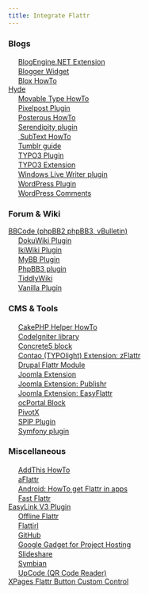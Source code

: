 ```yaml
---
title: Integrate Flattr
---
```


### Blogs
<img src="http://www.dotnetblogengine.net/themes/arthemia/images/favicon.ico" width="16" height="16">&nbsp;[BlogEngine.NET Extension](http://blog.geniali.ch/?tag=/GEBEEFlattr )   
<img src="http://www.blogger.com/favicon.ico" width="16" height="16">&nbsp;[Blogger Widget](http://tools.flattr.net/blogger)   
<img src="http://blox.pl/images/favicon.ico" width="16" height="16">&nbsp;[Blox HowTo](http://rozie.blox.pl/strony/flattrwidgetonbloxhowto.html )   
[Hyde](https://github.com/melpomene/Flattr-auto-submit-for-Hyde)   
<img src="http://www.movabletype.org/favicon.ico" width="16" height="16">&nbsp;[Movable Type HowTo](http://www.theofel.de/archives/2010/06/howto-using-flattr-with-movable-type.html)   
<img src="http://www.pixelpost.org/favicon.ico" width="16" height="16">&nbsp;[Pixelpost Plugin](http://www.pixelpost.org/extend/addons/flattrpost/)   
<img src="http://posterous.com/images/favicon.png" width="16" height="16">&nbsp;[Posterous HowTo](http://www.lioman.de/add-flattr-to-posterous/)   
<img src="http://www.s9y.org/tpl/default/favicon.png" width="16" height="16">&nbsp;[Serendipity plugin](http://blog.s9y.org/archives/218-Flattr-Plugin.html )   
<img src="http://subtextproject.com/Themes/Subtext/Icon.ico" width="16" height="16">&nbsp;[ SubText HowTo ](http://der-albert.com/archive/2010/08/02/ein-subtext-blog-mit-flattr-button.aspx )   
<img src="http://www.tumblr.com/favicon.ico" width="16" height="16">&nbsp;[Tumblr guide](http://manuelgrabowski.de/2012/01/03/add-an-individual-flattr-button-to-your-tumblr-posts/)   
<img src="http://typo3.org/favicon.ico" width="16" height="16">&nbsp;[TYPO3 Plugin](http://typo3.org/extensions/repository/view/flattrbtn/current/ )   
<img src="http://typo3.org/favicon.ico" width="16" height="16">&nbsp;[TYPO3 Extension](http://typo3.org/extensions/repository/view/cap_flattr_news/current )   
<img src="http://explore.live.com/favicon.ico" width="16" height="16">&nbsp;[Windows Live Writer plugin](http://www.live-writer.net/2010/07/07/insert-flattr-button/ )   
<img src="https://secure.gravatar.com/blavatar/4e21d703d81809d215ceaabbf07efbc6?s=16" width="16" height="16">&nbsp;[WordPress Plugin](http://wordpress.org/extend/plugins/flattr/)   
<img src="https://secure.gravatar.com/blavatar/4e21d703d81809d215ceaabbf07efbc6?s=16" width="16" height="16">&nbsp;[WordPress Comments](https://wordpress.org/extend/plugins/flattrcomments/ )   

### Forum & Wiki
[BBCode (phpBB2 phpBB3, vBulletin)](http://nicolas-gramlich.blogspot.dev/2010/05/using-flattr-in-forum-board-signature.html)   
<img src="http://www.dokuwiki.org/lib/tpl/default/images/favicon.ico" width="16" height="16">&nbsp;[DokuWiki Plugin](http://foosel.org/snippets/dokuwiki/flattr)   
<img src="http://ikiwiki.info/favicon.ico" width="16" height="16">&nbsp;[IkiWiki Plugin](http://ikiwiki.info/plugins/contrib/flattr/)   
<img src="http://www.mybb.com/favicon.ico" width="16" height="16">&nbsp;[MyBB Plugin](http://mods.mybb.com/view/flattr-button)   
<img src="http://www.phpbb.com/favicon.ico" width="16" height="16">&nbsp;[PhpBB3 plugin](http://wyrihaximus.net/projects/phpbb3/flattr-mod/ )   
<img src="http://www.tiddlywiki.com/favicon.ico" width="16" height="16">&nbsp;[TiddlyWiki](http://blog.ssokolow.com/archives/2011/10/16/floating-flattr-buttons-in-tiddlywiki/)   
<img src="http://vanillaforums.org/themes/vforg/design/favicon.png" width="16" height="16">&nbsp;[Vanilla Plugin](http://vanillaforums.org/addon/flattr-plugin)   

### CMS & Tools
<img src="http://cakephp.org/favicon.ico" width="16" height="16">&nbsp;[CakePHP Helper HowTo](http://www.dereuromark.de/2010/12/20/flattr-cakephp-1-3-helper/)   
<img src="http://codeigniter.com/favicon.ico" width="16" height="16">&nbsp;[CodeIgniter library](http://www.webrevised.dev/12-codeigniter-flattr-library/ )   
<img src="http://www.concrete5.org/files/4212/3905/1110/favicon.gif" width="16" height="16">&nbsp;[Concrete5 block](https://github.com/gaetronik/Concrete-5-Flattr)   
<img src="http://www.contao.org/favicon.ico" width="16" height="16">&nbsp;[Contao (TYPOlight) Extension: zFlattr](http://www.contao.org/extension-list/view/zflattr.10000006.en.html)   
<img src="http://drupal.org/favicon.ico" width="16" height="16">&nbsp;[Drupal Flattr Module](http://drupal.org/project/Flattr)   
<img src="http://www.joomla.org/favicon.ico" width="16" height="16">&nbsp;[Joomla Extension](http://extensions.joomla.org/extensions/social-web/social-auto-publish/12364)   
<img src="http://www.joomla.org/favicon.ico" width="16" height="16">&nbsp;[Joomla Extension: Publishr](http://extensions.joomla.org/extensions/social-web/republish/13747)   
<img src="http://www.joomla.org/favicon.ico" width="16" height="16">&nbsp;[Joomla Extension: EasyFlattr](http://extensions.joomla.org/extensions/social-web/social-auto-publish/17427)   
<img src="http://ocportal.com/themes/default/images/favicon.ico" width="16" height="16">&nbsp;[ocPortal Block](http://ocportal.com/site/downloads/entry/add-onsmodifications/version_50/third_party_integration/flattr_blocks.htm)   
<img src="http://pivotx.net/favicon.ico" width="16" height="16">&nbsp;[PivotX](http://reaktanz.de/blog/?e=122)   
<img src="http://www.spip.net/favicon.ico" width="16" height="16">&nbsp;[SPIP Plugin](http://zzz.rezo.net/Flattr-Plugin-for-SPIP.html )   
<img src="http://www.symfony-project.org/favicon.ico" width="16" height="16">&nbsp;[Symfony plugin](http://vvv.tobiassjosten.net/symfony/symfony-plugin-for-flattr )   

### Miscellaneous
<img src="http://www.addthis.com/favicon.ico" width="16" height="16">&nbsp;[AddThis HowTo](http://tools.flattr.net/addthis)   
<img src="http://aflattr.com/favicon.ico" width="16" height="16">&nbsp;[aFlattr](http://aflattr.com/ )   
<img src="http://www.android.com/favicon.ico" width="16" height="16">&nbsp;[Android: HowTo get Flattr in apps](http://www.dafer45.com/android/for_developers/including_a_flattr_button_in_an_application.html )   
<img src="https://www.google.com/images/icons/product/chrome-16.png" width="16" height="16">&nbsp;[Fast Flattr](https://chrome.google.com/webstore/detail/opjnhfkbdoopgfbefgbdkpjnbghffmln?hl=en)   
[EasyLink V3 Plugin](http://www.mountaingrafix-forum.eu/index.php?page=Thread&threadID=1305)   
<img src="http://flattr.com/_img/favicon.ico" width="16" height="16">&nbsp;[Offline Flattr](https://flattr.com/support/offline)   
<img src="http://flattirl.com/favicon.png" width="16" height="16">&nbsp;[Flattirl](http://flattirl.com/)   
<img src="http://github.com/favicon.ico" width="16" height="16">&nbsp;[GitHub](http://blog.flattr.net/2012/02/winter-update-github-tweets-extensions/)   
<img src="http://www.google.com/favicon.ico" width="16" height="16">&nbsp;[Google Gadget for Project Hosting](http://stefansundin.com/stuff/flattr/)   
<img src="http://public.slidesharecdn.com/images/favicon.ico" width="16" height="16">&nbsp;[Slideshare](http://blog.flattr.net/2011/09/how-to-flattr-presentations-on-slideshare/)   
<img src="http://www.nokia.se/favicon.ico" width="16" height="16">&nbsp;[Symbian](http://mobilecodes.nokia.com/scan.htm )   
<img src="https://www.microsoft.com/favicon.ico" width="16" height="16">&nbsp;[UpCode (QR Code Reader)](http://www.upc.fi/en/upcode/ )   
[XPages Flattr Button Custom Control](http://www.openntf.org/internal/home.nsf/project.xsp?action=openDocument&name=XPages%20Flattr%20Button%20Custom%20Control)   

